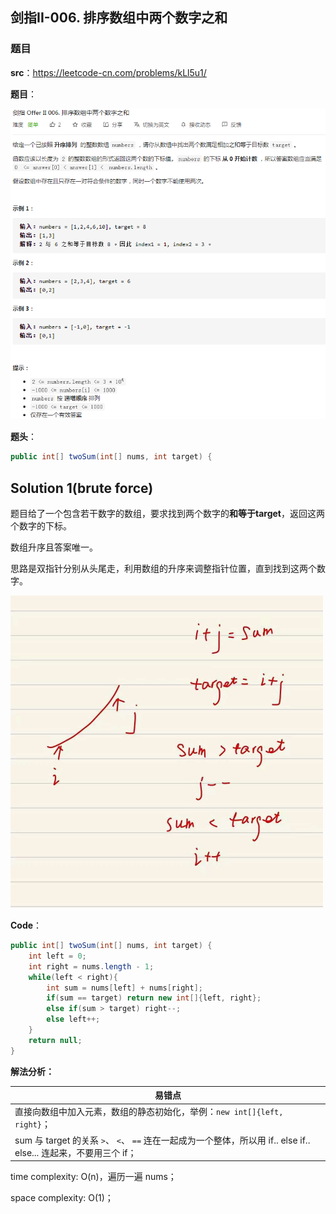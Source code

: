 ## 剑指II-006. 排序数组中两个数字之和

### 题目

**src**：https://leetcode-cn.com/problems/kLl5u1/

**题目**：

![](../pics/labels/CIii_006.png)

**题头**：

```java
public int[] twoSum(int[] nums, int target) {
```



## Solution 1(brute force)

题目给了一个包含若干数字的数组，要求找到两个数字的**和等于target**，返回这两个数字的下标。

数组升序且答案唯一。

思路是双指针分别从头尾走，利用数组的升序来调整指针位置，直到找到这两个数字。

<img src="../pics/expressions/II_006_2sum.jpg" style="zoom:50%;" />

**Code**：

```java
public int[] twoSum(int[] nums, int target) {
    int left = 0;
    int right = nums.length - 1;
    while(left < right){
        int sum = nums[left] + nums[right];
        if(sum == target) return new int[]{left, right};
        else if(sum > target) right--;
        else left++;
    }
    return null;
}
```

**解法分析：**

| 易错点                                                       |
| ------------------------------------------------------------ |
| 直接向数组中加入元素，数组的静态初始化，举例：`new int[]{left, right}`； |
| sum 与 target 的关系 `>`、 `<`、 `==` 连在一起成为一个整体，所以用 if.. else if.. else... 连起来，不要用三个 if； |

time complexity: O(n)，遍历一遍 nums；

space complexity: O(1)；



